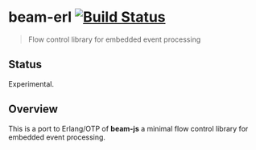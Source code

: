 # **beam-erl** [![Build Status](https://travis-ci.org/darach/beam-erl.png)](https://travis-ci.org/darach/beam-erl)

> Flow control library for embedded event processing

## Status

Experimental.

## Overview

This is a port to Erlang/OTP of **beam-js** a minimal flow
control library for embedded event processing.
